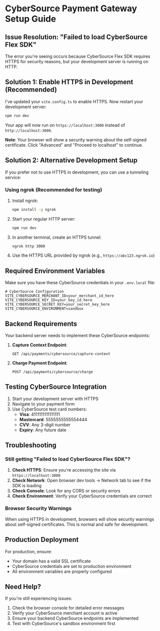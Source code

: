# CyberSource Payment Gateway Setup Guide

## Issue Resolution: "Failed to load CyberSource Flex SDK"

The error you're seeing occurs because CyberSource Flex SDK requires HTTPS for security reasons, but your development server is running on HTTP.

## Solution 1: Enable HTTPS in Development (Recommended)

I've updated your `vite.config.ts` to enable HTTPS. Now restart your development server:

```bash
npm run dev
```

Your app will now run on `https://localhost:3000` instead of `http://localhost:3000`.

**Note**: Your browser will show a security warning about the self-signed certificate. Click "Advanced" and "Proceed to localhost" to continue.

## Solution 2: Alternative Development Setup

If you prefer not to use HTTPS in development, you can use a tunneling service:

### Using ngrok (Recommended for testing)

1. Install ngrok:
   ```bash
   npm install -g ngrok
   ```

2. Start your regular HTTP server:
   ```bash
   npm run dev
   ```

3. In another terminal, create an HTTPS tunnel:
   ```bash
   ngrok http 3000
   ```

4. Use the HTTPS URL provided by ngrok (e.g., `https://abc123.ngrok.io`)

## Required Environment Variables

Make sure you have these CyberSource credentials in your `.env.local` file:

```env
# CyberSource Configuration
VITE_CYBERSOURCE_MERCHANT_ID=your_merchant_id_here
VITE_CYBERSOURCE_KEY_ID=your_key_id_here
VITE_CYBERSOURCE_SECRET_KEY=your_secret_key_here
VITE_CYBERSOURCE_ENVIRONMENT=sandbox
```

## Backend Requirements

Your backend server needs to implement these CyberSource endpoints:

1. **Capture Context Endpoint**:
   ```
   GET /api/payments/cybersource/capture-context
   ```

2. **Charge Payment Endpoint**:
   ```
   POST /api/payments/cybersource/charge
   ```

## Testing CyberSource Integration

1. Start your development server with HTTPS
2. Navigate to your payment form
3. Use CyberSource test card numbers:
   - **Visa**: 4111111111111111
   - **Mastercard**: 5555555555554444
   - **CVV**: Any 3-digit number
   - **Expiry**: Any future date

## Troubleshooting

### Still getting "Failed to load CyberSource Flex SDK"?

1. **Check HTTPS**: Ensure you're accessing the site via `https://localhost:3000`
2. **Check Network**: Open browser dev tools → Network tab to see if the SDK is loading
3. **Check Console**: Look for any CORS or security errors
4. **Check Environment**: Verify your CyberSource credentials are correct

### Browser Security Warnings

When using HTTPS in development, browsers will show security warnings about self-signed certificates. This is normal and safe for development.

## Production Deployment

For production, ensure:
- Your domain has a valid SSL certificate
- CyberSource credentials are set to production environment
- All environment variables are properly configured

## Need Help?

If you're still experiencing issues:
1. Check the browser console for detailed error messages
2. Verify your CyberSource merchant account is active
3. Ensure your backend CyberSource endpoints are implemented
4. Test with CyberSource's sandbox environment first
